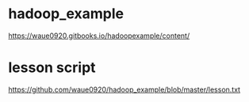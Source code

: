 # hadoop_example
https://waue0920.gitbooks.io/hadoopexample/content/

# lesson script
https://github.com/waue0920/hadoop_example/blob/master/lesson.txt
